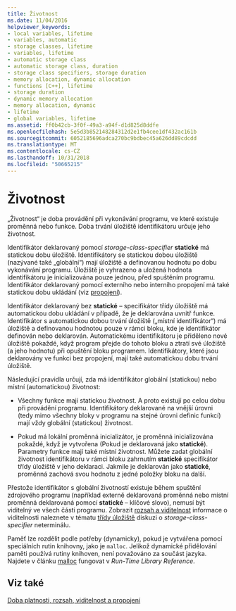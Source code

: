 ```yaml
---
title: Životnost
ms.date: 11/04/2016
helpviewer_keywords:
- local variables, lifetime
- variables, automatic
- storage classes, lifetime
- variables, lifetime
- automatic storage class
- automatic storage class, duration
- storage class specifiers, storage duration
- memory allocation, dynamic allocation
- functions [C++], lifetime
- storage duration
- dynamic memory allocation
- memory allocation, dynamic
- lifetime
- global variables, lifetime
ms.assetid: ff0b42cb-3f0f-49a3-a94f-d1d825d8ddfe
ms.openlocfilehash: 5e5d3b852148284312d2e1fb4cee1df432ac161b
ms.sourcegitcommit: 6052185696adca270bc9bdbec45a626dd89cdcdd
ms.translationtype: MT
ms.contentlocale: cs-CZ
ms.lasthandoff: 10/31/2018
ms.locfileid: "50665215"
---
```

# <a name="lifetime"></a>Životnost

„Životnost“ je doba provádění při vykonávání programu, ve které existuje proměnná nebo funkce. Doba trvání úložiště identifikátoru určuje jeho životnost.

Identifikátor deklarovaný pomocí *storage-class-specifier* **statické** má statickou dobu úložiště. Identifikátory se statickou dobou úložiště (nazývané také „globální“) mají úložiště a definovanou hodnotu po dobu vykonávání programu. Úložiště je vyhrazeno a uložená hodnota identifikátoru je inicializována pouze jednou, před spuštěním programu. Identifikátor deklarovaný pomocí externího nebo interního propojení má také statickou dobu ukládání (viz [propojení](../c-language/linkage.md)).

Identifikátor deklarovaný bez **statické** – specifikátor třídy úložiště má automatickou dobu ukládání v případě, že je deklarována uvnitř funkce. Identifikátor s automatickou dobou trvání úložiště („místní identifikátor“) má úložiště a definovanou hodnotou pouze v rámci bloku, kde je identifikátor definován nebo deklarován. Automatickému identifikátoru je přiděleno nové úložiště pokaždé, když program přejde do tohoto bloku a ztratí své úložiště (a jeho hodnotu) při opuštění bloku programem. Identifikátory, které jsou deklarovány ve funkci bez propojení, mají také automatickou dobu trvání úložiště.

Následující pravidla určují, zda má identifikátor globální (statickou) nebo místní (automatickou) životnost:

- Všechny funkce mají statickou životnost. A proto existují po celou dobu při provádění programu. Identifikátory deklarované na vnější úrovni (tedy mimo všechny bloky v programu na stejné úrovni definic funkcí) mají vždy globální (statickou) životnost.

- Pokud má lokální proměnná inicializátor, je proměnná inicializována pokaždé, když je vytvořena (Pokud je deklarovaná jako **statické**). Parametry funkce mají také místní životnost. Můžete zadat globální životnost identifikátoru v rámci bloku zahrnutím **statické** specifikátor třídy úložiště v jeho deklaraci. Jakmile je deklarován jako **statické**, proměnná zachová svou hodnotu z jedné položky bloku na další.

Přestože identifikátor s globální životností existuje během spuštění zdrojového programu (například externě deklarovaná proměnná nebo místní proměnná deklarovaná pomocí **statické** – klíčové slovo), nemusí být viditelný ve všech části programu. Zobrazit [rozsah a viditelnost](../c-language/scope-and-visibility.md) informace o viditelnosti naleznete v tématu [třídy úložiště](../c-language/c-storage-classes.md) diskuzi o *storage-class-specifier* neterminálu.

Paměť lze rozdělit podle potřeby (dynamicky), pokud je vytvářena pomocí speciálních rutin knihovny, jako je `malloc`. Jelikož dynamické přidělování paměti používá rutiny knihoven, není považováno za součást jazyka. Najdete v článku [malloc](../c-runtime-library/reference/malloc.md) fungovat v *Run-Time Library Reference*.

## <a name="see-also"></a>Viz také

[Doba platnosti, rozsah, viditelnost a propojení](../c-language/lifetime-scope-visibility-and-linkage.md)